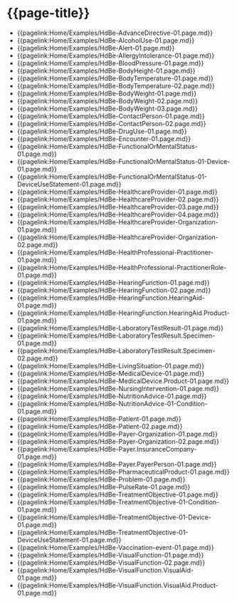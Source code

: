 # {{page-title}}
- {{pagelink:Home/Examples/HdBe-AdvanceDirective-01.page.md}} 
- {{pagelink:Home/Examples/HdBe-AlcoholUse-01.page.md}}
- {{pagelink:Home/Examples/HdBe-Alert-01.page.md}} 
- {{pagelink:Home/Examples/HdBe-AllergyIntolerance-01.page.md}} 
- {{pagelink:Home/Examples/HdBe-BloodPressure-01.page.md}}
- {{pagelink:Home/Examples/HdBe-BodyHeight-01.page.md}} 
- {{pagelink:Home/Examples/HdBe-BodyTemperature-01.page.md}}
- {{pagelink:Home/Examples/HdBe-BodyTemperature-02.page.md}}
- {{pagelink:Home/Examples/HdBe-BodyWeight-01.page.md}}
- {{pagelink:Home/Examples/HdBe-BodyWeight-02.page.md}} 
- {{pagelink:Home/Examples/HdBe-BodyWeight-03.page.md}} 
- {{pagelink:Home/Examples/HdBe-ContactPerson-01.page.md}}
- {{pagelink:Home/Examples/HdBe-ContactPerson-02.page.md}}
- {{pagelink:Home/Examples/HdBe-DrugUse-01.page.md}}
- {{pagelink:Home/Examples/HdBe-Encounter-01.page.md}}
- {{pagelink:Home/Examples/HdBe-FunctionalOrMentalStatus-01.page.md}}
- {{pagelink:Home/Examples/HdBe-FunctionalOrMentalStatus-01-Device-01.page.md}}
- {{pagelink:Home/Examples/HdBe-FunctionalOrMentalStatus-01-DeviceUseStatement-01.page.md}}
- {{pagelink:Home/Examples/HdBe-HealthcareProvider-01.page.md}}
- {{pagelink:Home/Examples/HdBe-HealthcareProvider-02.page.md}}
- {{pagelink:Home/Examples/HdBe-HealthcareProvider-03.page.md}}
- {{pagelink:Home/Examples/HdBe-HealthcareProvider-04.page.md}}
- {{pagelink:Home/Examples/HdBe-HealthcareProvider-Organization-01.page.md}}
- {{pagelink:Home/Examples/HdBe-HealthcareProvider-Organization-02.page.md}}
- {{pagelink:Home/Examples/HdBe-HealthProfessional-Practitioner-01.page.md}}
- {{pagelink:Home/Examples/HdBe-HealthProfessional-PractitionerRole-01.page.md}}
- {{pagelink:Home/Examples/HdBe-HearingFunction-01.page.md}}
- {{pagelink:Home/Examples/HdBe-HearingFunction-02.page.md}}
- {{pagelink:Home/Examples/HdBe-HearingFunction.HearingAid-01.page.md}}
- {{pagelink:Home/Examples/HdBe-HearingFunction.HearingAid.Product-01.page.md}}
- {{pagelink:Home/Examples/HdBe-LaboratoryTestResult-01.page.md}}
- {{pagelink:Home/Examples/HdBe-LaboratoryTestResult.Specimen-01.page.md}}
- {{pagelink:Home/Examples/HdBe-LaboratoryTestResult.Specimen-02.page.md}}
- {{pagelink:Home/Examples/HdBe-LivingSituation-01.page.md}}
- {{pagelink:Home/Examples/HdBe-MedicalDevice-01.page.md}}
- {{pagelink:Home/Examples/HdBe-MedicalDevice.Product-01.page.md}}
- {{pagelink:Home/Examples/HdBe-NursingIntervention-01.page.md}}
- {{pagelink:Home/Examples/HdBe-NutritionAdvice-01.page.md}}
- {{pagelink:Home/Examples/HdBe-NutritionAdvice-01-Condition-01.page.md}}
- {{pagelink:Home/Examples/HdBe-Patient-01.page.md}}
- {{pagelink:Home/Examples/HdBe-Patient-02.page.md}}
- {{pagelink:Home/Examples/HdBe-Payer-Organization-01.page.md}}
- {{pagelink:Home/Examples/HdBe-Payer-Organization-02.page.md}}
- {{pagelink:Home/Examples/HdBe-Payer.InsuranceCompany-01.page.md}}
- {{pagelink:Home/Examples/HdBe-Payer.PayerPerson-01.page.md}}
- {{pagelink:Home/Examples/HdBe-PharmaceuticalProduct-01.page.md}}
- {{pagelink:Home/Examples/HdBe-Problem-01.page.md}}
- {{pagelink:Home/Examples/HdBe-PulseRate-01.page.md}}
- {{pagelink:Home/Examples/HdBe-TreatmentObjective-01.page.md}}
- {{pagelink:Home/Examples/HdBe-TreatmentObjective-01-Condition-01.page.md}}
- {{pagelink:Home/Examples/HdBe-TreatmentObjective-01-Device-01.page.md}}
- {{pagelink:Home/Examples/HdBe-TreatmentObjective-01-DeviceUseStatement-01.page.md}}
- {{pagelink:Home/Examples/HdBe-Vaccination-event-01.page.md}}
- {{pagelink:Home/Examples/HdBe-VisualFunction-01.page.md}}
- {{pagelink:Home/Examples/HdBe-VisualFunction-02.page.md}}
- {{pagelink:Home/Examples/HdBe-VisualFunction.VisualAid-01.page.md}}
- {{pagelink:Home/Examples/HdBe-VisualFunction.VisualAid.Product-01.page.md}}
<!-- - {{pagelink:Home/Examples/[CBB-ID]-[number].page.md}} --> 